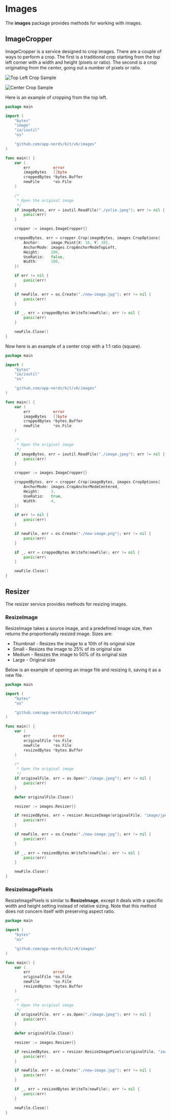 # Images

The **images** package provides methods for working with images.

## ImageCropper

ImageCropper is a service designed to crop images. There are a couple of ways to perform a crop. The first is a traditional crop starting from the top left corner with a width and height (pixels or ratio). The second is a crop originating from the center, going out a number of pixels or ratio.

![Top Left Crop Sample](./top-left-crop.png)

![Center Crop Sample](./center-crop.png)

Here is an example of cropping from the top left.

```go
package main

import (
	"bytes"
	"image"
	"io/ioutil"
	"os"

	"github.com/app-nerds/kit/v6/images"
)

func main() {
	var (
		err          error
		imageBytes   []byte
		croppedBytes *bytes.Buffer
		newFile      *os.File
	)

	/*
	 * Open the original image
	 */
	if imageBytes, err = ioutil.ReadFile("./yolie.jpeg"); err != nil {
		panic(err)
	}

	cropper := images.ImageCropper{}

	croppedBytes, err = cropper.Crop(imageBytes, images.CropOptions{
		Anchor:     image.Point{X: 10, Y: 10},
		AnchorMode: images.CropAnchorModeTopLeft,
		Height:     100,
		UseRatio:   false,
		Width:      100,
	})

	if err != nil {
		panic(err)
	}

	if newFile, err = os.Create("./new-image.jpg"); err != nil {
		panic(err)
	}

	if _, err = croppedBytes.WriteTo(newFile); err != nil {
		panic(err)
	}

	newFile.Close()
}
```

Now here is an example of a center crop with a 1:1 ratio (square).

```go
package main

import (
	"bytes"
	"io/ioutil"
	"os"

	"github.com/app-nerds/kit/v6/images"
)

func main() {
	var (
		err          error
		imageBytes   []byte
		croppedBytes *bytes.Buffer
		newFile      *os.File
	)

	/*
	 * Open the original image
	 */
	if imageBytes, err = ioutil.ReadFile("./image.jpeg"); err != nil {
		panic(err)
	}

	cropper := images.ImageCropper{}

	croppedBytes, err = cropper.Crop(imageBytes, images.CropOptions{
		AnchorMode: images.CropAnchorModeCentered,
		Height:     3,
		UseRatio:   true,
		Width:      4,
	})

	if err != nil {
		panic(err)
	}

	if newFile, err = os.Create("./new-image.png"); err != nil {
		panic(err)
	}

	if _, err = croppedBytes.WriteTo(newFile); err != nil {
		panic(err)
	}

	newFile.Close()
}
```

## Resizer

The resizer service provides methods for resizing images.

### ResizeImage

ResizeImage takes a source image, and a predefined image size, then returns the proportionally resized image. Sizes are:

* Thumbnail - Resizes the image to a 10th of its original size
* Small - Resizes the image to 25% of its original size
* Medium - Resizes the image to 50% of its original size
* Large - Original size

Below is an example of opening an image file and resizing it, saving it as a new file.

```go
package main

import (
	"bytes"
	"os"

	"github.com/app-nerds/kit/v6/images"
)

func main() {
	var (
		err          error
		originalFile *os.File
		newFile      *os.File
		resizedBytes *bytes.Buffer
	)

	/*
	 * Open the original image
	 */
	if originalFile, err = os.Open("./image.jpeg"); err != nil {
		panic(err)
	}

	defer originalFile.Close()

	resizer := images.Resizer{}

	if resizedBytes, err = resizer.ResizeImage(originalFile, "image/jpeg", images.MEDIUM); err != nil {
		panic(err)
	}

	if newFile, err = os.Create("./new-image.jpg"); err != nil {
		panic(err)
	}

	if _, err = resizedBytes.WriteTo(newFile); err != nil {
		panic(err)
	}

	newFile.Close()
}
```

### ResizeImagePixels

ResizeImagePixels is similar to **ResizeImage**, except it deals with a specific width and height setting instead of relative sizing. Note that this method does not concern itself with preserving aspect ratio.

```go
package main

import (
	"bytes"
	"os"

	"github.com/app-nerds/kit/v6/images"
)

func main() {
	var (
		err          error
		originalFile *os.File
		newFile      *os.File
		resizedBytes *bytes.Buffer
	)

	/*
	 * Open the original image
	 */
	if originalFile, err = os.Open("./image.jpeg"); err != nil {
		panic(err)
	}

	defer originalFile.Close()

	resizer := images.Resizer{}

	if resizedBytes, err = resizer.ResizeImagePixels(originalFile, "image/jpeg", 200, 200); err != nil {
		panic(err)
	}

	if newFile, err = os.Create("./new-image.jpg"); err != nil {
		panic(err)
	}

	if _, err = resizedBytes.WriteTo(newFile); err != nil {
		panic(err)
	}

	newFile.Close()
}
```
